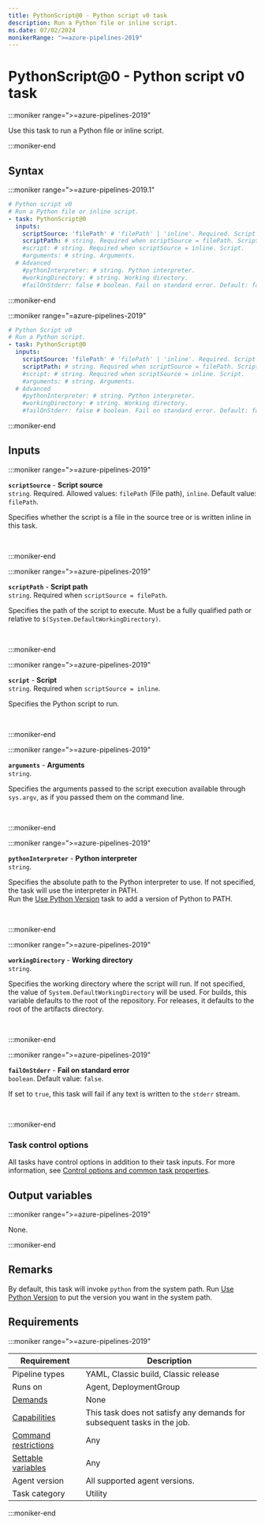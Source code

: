 ```yaml
---
title: PythonScript@0 - Python script v0 task
description: Run a Python file or inline script.
ms.date: 07/02/2024
monikerRange: ">=azure-pipelines-2019"
---
```


# PythonScript@0 - Python script v0 task

<!-- :::description::: -->
:::moniker range=">=azure-pipelines-2019"

<!-- :::editable-content name="description"::: -->
Use this task to run a Python file or inline script.
<!-- :::editable-content-end::: -->

:::moniker-end
<!-- :::description-end::: -->

<!-- :::syntax::: -->
## Syntax

:::moniker range=">=azure-pipelines-2019.1"

```yaml
# Python script v0
# Run a Python file or inline script.
- task: PythonScript@0
  inputs:
    scriptSource: 'filePath' # 'filePath' | 'inline'. Required. Script source. Default: filePath.
    scriptPath: # string. Required when scriptSource = filePath. Script path. 
    #script: # string. Required when scriptSource = inline. Script. 
    #arguments: # string. Arguments. 
  # Advanced
    #pythonInterpreter: # string. Python interpreter. 
    #workingDirectory: # string. Working directory. 
    #failOnStderr: false # boolean. Fail on standard error. Default: false.
```

:::moniker-end

:::moniker range="=azure-pipelines-2019"

```yaml
# Python Script v0
# Run a Python script.
- task: PythonScript@0
  inputs:
    scriptSource: 'filePath' # 'filePath' | 'inline'. Required. Script source. Default: filePath.
    scriptPath: # string. Required when scriptSource = filePath. Script path. 
    #script: # string. Required when scriptSource = inline. Script. 
    #arguments: # string. Arguments. 
  # Advanced
    #pythonInterpreter: # string. Python interpreter. 
    #workingDirectory: # string. Working directory. 
    #failOnStderr: false # boolean. Fail on standard error. Default: false.
```

:::moniker-end
<!-- :::syntax-end::: -->

<!-- :::inputs::: -->
## Inputs

<!-- :::item name="scriptSource"::: -->
:::moniker range=">=azure-pipelines-2019"

**`scriptSource`** - **Script source**<br>
`string`. Required. Allowed values: `filePath` (File path), `inline`. Default value: `filePath`.<br>
<!-- :::editable-content name="helpMarkDown"::: -->
Specifies whether the script is a file in the source tree or is written inline in this task.
<!-- :::editable-content-end::: -->
<br>

:::moniker-end
<!-- :::item-end::: -->
<!-- :::item name="scriptPath"::: -->
:::moniker range=">=azure-pipelines-2019"

**`scriptPath`** - **Script path**<br>
`string`. Required when `scriptSource = filePath`.<br>
<!-- :::editable-content name="helpMarkDown"::: -->
Specifies the path of the script to execute. Must be a fully qualified path or relative to `$(System.DefaultWorkingDirectory)`.
<!-- :::editable-content-end::: -->
<br>

:::moniker-end
<!-- :::item-end::: -->
<!-- :::item name="script"::: -->
:::moniker range=">=azure-pipelines-2019"

**`script`** - **Script**<br>
`string`. Required when `scriptSource = inline`.<br>
<!-- :::editable-content name="helpMarkDown"::: -->
Specifies the Python script to run.
<!-- :::editable-content-end::: -->
<br>

:::moniker-end
<!-- :::item-end::: -->
<!-- :::item name="arguments"::: -->
:::moniker range=">=azure-pipelines-2019"

**`arguments`** - **Arguments**<br>
`string`.<br>
<!-- :::editable-content name="helpMarkDown"::: -->
Specifies the arguments passed to the script execution available through `sys.argv`, as if you passed them on the command line.
<!-- :::editable-content-end::: -->
<br>

:::moniker-end
<!-- :::item-end::: -->
<!-- :::item name="pythonInterpreter"::: -->
:::moniker range=">=azure-pipelines-2019"

**`pythonInterpreter`** - **Python interpreter**<br>
`string`.<br>
<!-- :::editable-content name="helpMarkDown"::: -->
Specifies the absolute path to the Python interpreter to use. If not specified, the task will use the interpreter in PATH.  
Run the [Use Python Version](https://go.microsoft.com/fwlink/?linkid=871498) task to add a version of Python to PATH.
<!-- :::editable-content-end::: -->
<br>

:::moniker-end
<!-- :::item-end::: -->
<!-- :::item name="workingDirectory"::: -->
:::moniker range=">=azure-pipelines-2019"

**`workingDirectory`** - **Working directory**<br>
`string`.<br>
<!-- :::editable-content name="helpMarkDown"::: -->
Specifies the working directory where the script will run. If not specified, the value of `System.DefaultWorkingDirectory` will be used. For builds, this variable defaults to the root of the repository. For releases, it defaults to the root of the artifacts directory.
<!-- :::editable-content-end::: -->
<br>

:::moniker-end
<!-- :::item-end::: -->
<!-- :::item name="failOnStderr"::: -->
:::moniker range=">=azure-pipelines-2019"

**`failOnStderr`** - **Fail on standard error**<br>
`boolean`. Default value: `false`.<br>
<!-- :::editable-content name="helpMarkDown"::: -->
If set to `true`, this task will fail if any text is written to the `stderr` stream.
<!-- :::editable-content-end::: -->
<br>

:::moniker-end
<!-- :::item-end::: -->

### Task control options

All tasks have control options in addition to their task inputs. For more information, see [Control options and common task properties](/azure/devops/pipelines/yaml-schema/steps-task#common-task-properties).
<!-- :::inputs-end::: -->

<!-- :::outputVariables::: -->
## Output variables

:::moniker range=">=azure-pipelines-2019"

None.

:::moniker-end
<!-- :::outputVariables-end::: -->

<!-- :::remarks::: -->
<!-- :::editable-content name="remarks"::: -->
## Remarks

By default, this task will invoke `python` from the system path.
Run [Use Python Version](use-python-version-v0.md) to put the version you want in the system path.
<!-- :::editable-content-end::: -->
<!-- :::remarks-end::: -->

<!-- :::examples::: -->
<!-- :::editable-content name="examples"::: -->
<!-- :::editable-content-end::: -->
<!-- :::examples-end::: -->

<!-- :::properties::: -->
## Requirements

:::moniker range=">=azure-pipelines-2019"

| Requirement | Description |
|-------------|-------------|
| Pipeline types | YAML, Classic build, Classic release |
| Runs on | Agent, DeploymentGroup |
| [Demands](/azure/devops/pipelines/process/demands) | None |
| [Capabilities](/azure/devops/pipelines/agents/agents#capabilities) | This task does not satisfy any demands for subsequent tasks in the job. |
| [Command restrictions](/azure/devops/pipelines/security/templates#agent-logging-command-restrictions) | Any |
| [Settable variables](/azure/devops/pipelines/security/templates#agent-logging-command-restrictions) | Any |
| Agent version | All supported agent versions. |
| Task category | Utility |

:::moniker-end
<!-- :::properties-end::: -->

<!-- :::see-also::: -->
<!-- :::editable-content name="seeAlso"::: -->
<!-- :::editable-content-end::: -->
<!-- :::see-also-end::: -->